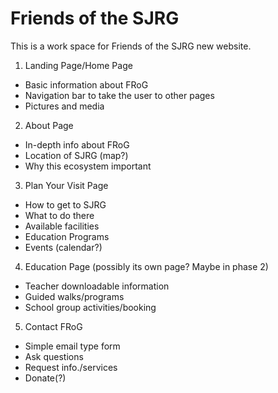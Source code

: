 # Friends of the SJRG

This is a work space for Friends of the SJRG new website.

1. Landing Page/Home Page
- Basic information about FRoG
- Navigation bar to take the user to other pages
- Pictures and media

2. About Page
- In-depth info about FRoG
- Location of SJRG (map?)
- Why this ecosystem important

3. Plan Your Visit Page
- How to get to SJRG
- What to do there
- Available facilities
- Education Programs
- Events (calendar?)

4. Education Page (possibly its own page? Maybe in phase 2)
- Teacher downloadable information
- Guided walks/programs
- School group activities/booking

5. Contact FRoG
- Simple email type form
- Ask questions
- Request info./services
- Donate(?)

